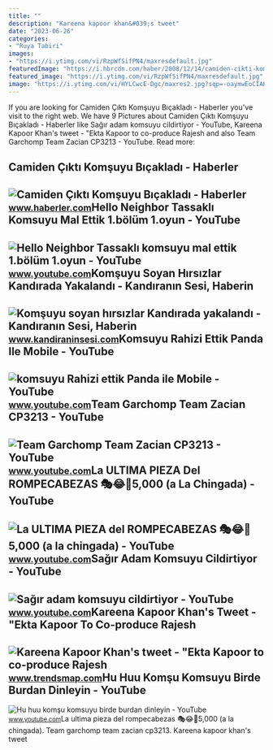 ```yaml
---
title: ""
description: "Kareena kapoor khan&#039;s tweet"
date: "2023-06-26"
categories:
- "Ruya Tabiri"
images:
- "https://i.ytimg.com/vi/RzpWfSifPN4/maxresdefault.jpg"
featuredImage: "https://i.hbrcdn.com/haber/2008/12/14/camiden-cikti-komsuyu-bicakladi_amp.jpg"
featured_image: "https://i.ytimg.com/vi/RzpWfSifPN4/maxresdefault.jpg"
image: "https://i.ytimg.com/vi/HYLCwcE-Dgc/maxres2.jpg?sqp=-oaymwEoCIAKENAF8quKqQMcGADwAQH4AYwCgALgA4oCDAgAEAEYRSBHKGUwDw==&amp;rs=AOn4CLC_ulBvmvqa2cf2uT56Qfk3FCYaDA"
---
```


If you are looking for Camiden Çıktı Komşuyu Bıçakladı - Haberler you've visit to the right web. We have 9 Pictures about Camiden Çıktı Komşuyu Bıçakladı - Haberler like Sağır adam komsuyu cildirtiyor - YouTube, Kareena Kapoor Khan's tweet - "Ekta Kapoor to co-produce Rajesh and also Team Garchomp Team Zacian CP3213 - YouTube. Read more:

Camiden Çıktı Komşuyu Bıçakladı - Haberler
------------------------------------------

 ![Camiden Çıktı Komşuyu Bıçakladı - Haberler](https://i.hbrcdn.com/haber/2008/12/14/camiden-cikti-komsuyu-bicakladi_amp.jpg) <small>www.haberler.com</small>Hello Neighbor Tassaklı Komsuyu Mal Ettik 1.bölüm 1.oyun - YouTube
------------------------------------------------------------------

 ![Hello Neighbor Tassaklı komsuyu mal ettik 1.bölüm 1.oyun - YouTube](https://i.ytimg.com/vi/ytvhYiBNY-c/maxresdefault.jpg) <small>www.youtube.com</small>Komşuyu Soyan Hırsızlar Kandırada Yakalandı - Kandıranın Sesi, Haberin
----------------------------------------------------------------------

 ![Komşuyu soyan hırsızlar Kandırada yakalandı - Kandıranın Sesi, Haberin](https://www.kandiraninsesi.com/img/haber/komsuyu-soyan-hirsizlar-kandirada-yakalandi_339.jpg) <small>www.kandiraninsesi.com</small>Komsuyu Rahizi Ettik Panda Ile Mobile - YouTube
-----------------------------------------------

 ![komsuyu Rahizi ettik Panda ile Mobile - YouTube](https://i.ytimg.com/vi/H2mhZbsrZ0A/maxresdefault.jpg?sqp=-oaymwEmCIAKENAF8quKqQMa8AEB-AH-CYAC0AWKAgwIABABGHIgXyhBMA8=&rs=AOn4CLChMlPrbuC2KhyvKS63p6MsMvYanA) <small>www.youtube.com</small>Team Garchomp Team Zacian CP3213 - YouTube
------------------------------------------

 ![Team Garchomp Team Zacian CP3213 - YouTube](https://i.ytimg.com/vi/HYLCwcE-Dgc/maxres2.jpg?sqp=-oaymwEoCIAKENAF8quKqQMcGADwAQH4AYwCgALgA4oCDAgAEAEYRSBHKGUwDw==&rs=AOn4CLC_ulBvmvqa2cf2uT56Qfk3FCYaDA) <small>www.youtube.com</small>La ULTIMA PIEZA Del ROMPECABEZAS 🎭😂🧘5,000 (a La Chingada) - YouTube
-------------------------------------------------------------------

 ![La ULTIMA PIEZA del ROMPECABEZAS 🎭😂🧘5,000 (a la chingada) - YouTube](https://i.ytimg.com/vi/KdZ3OosEZ6s/hq2.jpg?sqp=-oaymwEoCOADEOgC8quKqQMcGADwAQH4Ad4EgAK4CIoCDAgAEAEYZSBMKGMwDw==&rs=AOn4CLCfzFvJaPoNerKMbSKycXF-fCyaDA) <small>www.youtube.com</small>Sağır Adam Komsuyu Cildirtiyor - YouTube
----------------------------------------

 ![Sağır adam komsuyu cildirtiyor - YouTube](https://i.ytimg.com/vi/RzpWfSifPN4/maxresdefault.jpg) <small>www.youtube.com</small>Kareena Kapoor Khan's Tweet - "Ekta Kapoor To Co-produce Rajesh
---------------------------------------------------------------

 ![Kareena Kapoor Khan's tweet - "Ekta Kapoor to co-produce Rajesh](https://pbs.twimg.com/media/Fcyada8X0AANSFu.jpg) <small>www.trendsmap.com</small>Hu Huu Komşu Komsuyu Birde Burdan Dinleyin - YouTube
----------------------------------------------------

 ![Hu huu komşu komsuyu birde burdan dinleyin - YouTube](https://i.ytimg.com/vi/u4F6_jjFBqY/maxresdefault.jpg) <small>www.youtube.com</small>La ultima pieza del rompecabezas 🎭😂🧘5,000 (a la chingada). Team garchomp team zacian cp3213. Kareena kapoor khan's tweet
